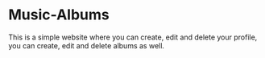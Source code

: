 # Music-Albums
 This is a simple website where you can create, edit and delete your profile, you can create, edit and delete albums as well.
